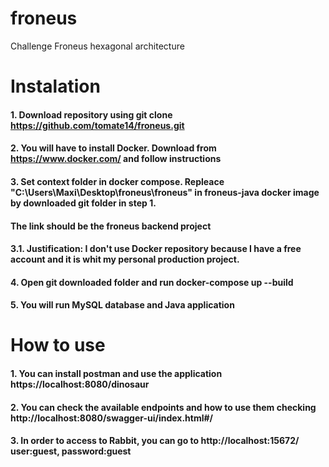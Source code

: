 # froneus
Challenge Froneus hexagonal architecture

# Instalation
#### 1. Download repository using git clone https://github.com/tomate14/froneus.git
#### 2. You will have to install Docker. Download from https://www.docker.com/ and follow instructions
#### 3. Set context folder in docker compose. Repleace "C:\Users\Maxi\Desktop\froneus\froneus" in froneus-java docker image by downloaded git folder in step 1.
#### The link should be the froneus backend project
####	3.1. Justification: I don't use Docker repository because I have a free account and it is whit my personal production project.
#### 4. Open git downloaded folder and run docker-compose up --build
#### 5. You will run MySQL database and Java application

# How to use
#### 1. You can install postman and use the application https://localhost:8080/dinosaur
#### 2. You can check the available endpoints and how to use them checking http://localhost:8080/swagger-ui/index.html#/
#### 3. In order to access to Rabbit, you can go to http://localhost:15672/ user:guest, password:guest
